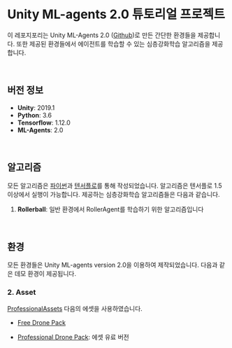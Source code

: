 # Unity ML-agents 2.0 튜토리얼 프로젝트

이 레포지포리는 Unity ML-Agents 2.0 ([Github](<https://github.com/Unity-Technologies/ml-agents>))로 만든 간단한 환경들을 제공합니다. 또한 제공된 환경들에서 에이전트를 학습할 수 있는 심층강화학습 알고리즘을 제공합니다. 


<br>


## 버전 정보

- **Unity**: 2019.1
- **Python**: 3.6
- **Tensorflow**: 1.12.0
- **ML-Agents**: 2.0


<br>


## 알고리즘

모든 알고리즘은 [파이썬](<https://www.python.org/>)과 [텐서플로](<https://www.tensorflow.org/>)를 통해 작성되었습니다. 알고리즘은 텐서플로 1.5 이상에서 실행이 가능합니다. 제공하는 심층강화학습 알고리즘들은 다음과 같습니다.  

1. **Rollerball**: 일반 환경에서 RollerAgent를 학습하기 위한  알고리즘입니다 

 

<br>

## 환경 

모든 환경들은 Unity ML-agents version 2.0을 이용하여 제작되었습니다. 다음과 같은 데모 환경이 제공됩니다.


### 2. Asset


 [ProfessionalAssets](https://assetstore.unity.com/publishers/31857) 다음의 에셋을 사용하였습니다. 

- [Free Drone Pack](https://assetstore.unity.com/packages/tools/physics/free-pack-117641)

- [Professional Drone Pack](https://assetstore.unity.com/packages/tools/physics/professional-drone-pack-drone-controller-vr-pc-mobile-gamepad-100970):  에셋 유료 버전



